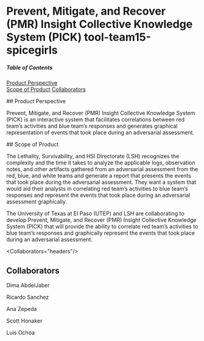 # Prevent, Mitigate, and Recover (PMR) Insight Collective Knowledge System (PICK) tool-team15-spicegirls

##### Table of Contents  
[Product Perspective](#headers)  
[Scope of Product](#headers)
[Collaborators](#headers)
  
<Product Perspective="headers"/>
## Product Perspective

Prevent, Mitigate, and Recover (PMR) Insight Collective Knowledge System (PICK) is an interactive system that facilitates correlations between red team’s activities and blue team’s responses and generates graphical representation of events that took place during an adversarial assessment.  

<Scope of Product="headers"/>
## Scope of Product

The Lethality, Survivability, and HSI Directorate (LSH) recognizes the complexity and the time it takes to analyze the applicable logs, observation notes, and other artifacts gathered from an adversarial assessment from the red, blue, and white teams and generate a report that presents the events that took place during the adversarial assessment.  They want a system that would aid their analysts in correlating red team’s activities to blue team’s responses and represent the events that took place during an adversarial assessment graphically.  

The University of Texas at El Paso (UTEP) and LSH are collaborating to develop Prevent, Mitigate, and Recover (PMR) Insight Collective Knowledge System (PICK) that will provide the ability to correlate red team’s activities to blue team’s responses and graphically represent the events that took place during an adversarial assessment. 

<Collaborators="headers"/>
## Collaborators

Dima AbdelJaber

Ricardo Sanchez

Ana Zepeda

Scott Honaker

Luis Ochoa
